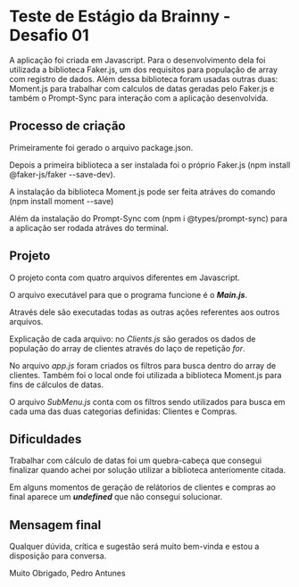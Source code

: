# Teste de Estágio da Brainny - Desafio 01

A aplicação foi criada em Javascript.
Para o desenvolvimento dela foi utilizada a biblioteca Faker.js, um dos requisitos para população de array com registro de dados. Além dessa biblioteca foram usadas outras duas: Moment.js para trabalhar com calculos de datas geradas pelo Faker.js e também o Prompt-Sync para interação com a aplicação desenvolvida.

## Processo de criação
Primeiramente foi gerado o arquivo package.json.

Depois a primeira biblioteca a ser instalada foi o próprio Faker.js (npm install @faker-js/faker --save-dev).

A instalação da biblioteca Moment.js pode ser feita atráves do comando (npm install moment --save)

Além da instalação do Prompt-Sync com (npm i @types/prompt-sync) para a aplicação ser rodada atráves do terminal.

## Projeto
O projeto conta com quatro arquivos diferentes em Javascript.

O arquivo executável para que o programa funcione é o **_Main.js_**.

Através dele são executadas todas as outras ações referentes aos outros arquivos.

Explicação de cada arquivo: no _Clients.js_ são gerados os dados de população do array de clientes através do laço de repetição _for_.

No arquivo _app.js_ foram criados os filtros para busca dentro do array de clientes. Também foi o local onde foi utilizada a biblioteca Moment.js para fins de cálculos de datas.

O arquivo _SubMenu.js_ conta com os filtros sendo utilizados para busca em cada uma das duas categorias definidas: Clientes e Compras.

## Dificuldades
Trabalhar com cálculo de datas foi um quebra-cabeça que consegui finalizar quando achei por solução utilizar a biblioteca anteriomente citada.

Em alguns momentos de geração de relátorios de clientes e compras ao final aparece um **_undefined_** que não consegui solucionar.

## Mensagem final
Qualquer dúvida, crítica e sugestão será muito bem-vinda e estou a disposição para conversa.

Muito Obrigado, 
Pedro Antunes
